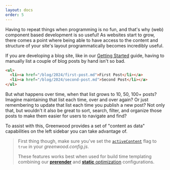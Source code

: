 ```yaml
---
layout: docs
order: 5
---
```


<app-heading-box heading="Content As Data">
  <p>Having to repeat things when programming is no fun, and that's why (web) component based development is so useful!  As websites start to grow, there comes a point where being able to have access to the content and structure of your site's layout programmatically becomes incredibly useful.</p>
</app-heading-box>

If you are developing a blog site, like in our [Getting Started](/getting-started/) guide, having to manually list a couple of blog posts by hand isn't so bad.

```html
<ul>
  <li><a href="/blog/2024/first-post.md">First Post</li></a>
  <li><a href="/blog/2024/second-post.md">Second Post</li></a>
</ul>
```

But what happens over time, when that list grows to 10, 50, 100+ posts? Imagine maintaining that list each time, over and over again? Or just remembering to update that list each time you publish a new post? Not only that, but wouldn't it also be great to sort, search, filter, and organize those posts to make them easier for users to navigate and find?

To assist with this, Greenwood provides a set of "content as data" capabilities on the left sidebar you can take advantage of.

> First thing though, make sure you've set the [`activeContent`](/docs/configuration/#active-content) flag to `true` in your _greenwood.config.js_.
>
> These features works best when used for build time templating combining our [**prerender**](/docs/configuration/#prerender) and [**static** optimization](/docs/configuration/#optimization) configurations.
